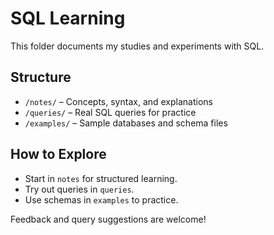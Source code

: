# SQL Learning

This folder documents my studies and experiments with SQL.

## Structure

- `/notes/` – Concepts, syntax, and explanations
- `/queries/` – Real SQL queries for practice
- `/examples/` – Sample databases and schema files

## How to Explore

- Start in `notes` for structured learning.
- Try out queries in `queries`.
- Use schemas in `examples` to practice.

Feedback and query suggestions are welcome!
